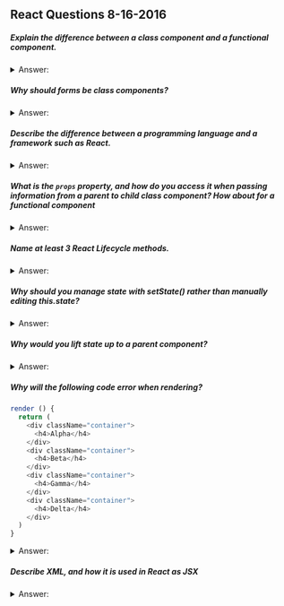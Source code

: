 ## React Questions 8-16-2016

##### Explain the difference between a class component and a functional component.
<details>
  <summary>Answer:</summary>
  class components maintain state and must have a render function.
</details>



##### Why should forms be class components?
<details>
  <summary>Answer:</summary>
  Form elements naturally keep some internal state (i.e. input fields in the form).
</details>


##### Describe the difference between a programming language and a framework such as React.
<details>
  <summary>Answer:</summary>
  A programming language is the dialect in which code is written, requiring the specific use and placement of 
  characters and keywords. A framework like React is a collection of libraries and methods, written in a particular 
  language (Javascript in this case) and is used with that language to provide extra functionality.
</details>



##### What is the `props` property, and how do you access it when passing information from a parent to child class component? How about for a functional component
<details>
  <summary>Answer:</summary>
  The props property are the inputs passed down from a parent to a child component - they can be of any data type. <br />
  Class component: `this.props.property` <br />
  Functuonal component: destructure in function`({property1, property2})` declaration, or `props.propery`
</details>


##### Name at least 3 React Lifecycle methods.
<details>
  <summary>Answer:</summary>
  componentWillMount: perfrom some action before rendering (Rarely used) <br />
  render: redendering of the component <br />
  componentDidMount: perform some action after rendering
</details>



##### Why should you manage state with setState() rather than manually editing this.state?
<details>
  <summary>Answer:</summary>
  setState() re-renders its component (unless shouldComponentUpdate() returns false)
</details>


##### Why would you lift state up to a parent component?

<details>
  <summary>Answer:</summary>
  When several components require (and change with) the same changing data.
</details>


##### Why will the following code error when rendering?

```javascript
render () {
  return (
    <div className="container">
      <h4>Alpha</h4>
    </div>
    <div className="container">
      <h4>Beta</h4>
    </div>
    <div className="container">
      <h4>Gamma</h4>
    </div>
    <div className="container">
      <h4>Delta</h4>
    </div>
  )
}
```

<details>
  <summary>Answer:</summary>
  React components have to return a single React element.  You would have to wrap this inside a <div> before returning.
</details>
  
  
##### Describe XML, and how it is used in React as JSX

<details>
 <summary>Answer:</summary>
 XML is a markup language similar to HTML except the tags have no built-in functionality, the tag elements can be named whatever the creator chooses, generally in reference to the code within. JSX is a mashup of JavaScript & XML that was created for React & is the most elegant language to use with React. It is essentially XML that is formatted to accept JavaScript when it is wrapped in curly braces.
</details>
